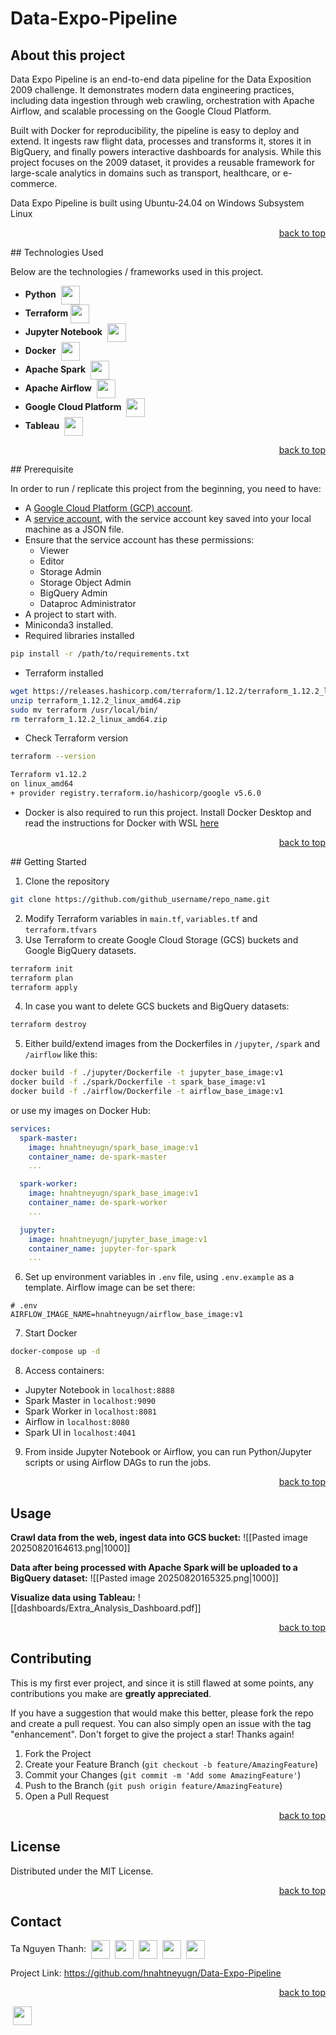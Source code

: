 # Data-Expo-Pipeline

<a id="readme-top"></a>

## About this project

Data Expo Pipeline is an end-to-end data pipeline for the Data Exposition 2009 challenge. It demonstrates modern data engineering practices, including data ingestion through web crawling, orchestration with Apache Airflow, and scalable processing on the Google Cloud Platform.

Built with Docker for reproducibility, the pipeline is easy to deploy and extend. It ingests raw flight data, processes and transforms it, stores it in BigQuery, and finally powers interactive dashboards for analysis. While this project focuses on the 2009 dataset, it provides a reusable framework for large-scale analytics in domains such as transport, healthcare, or e-commerce.

Data Expo Pipeline is built using Ubuntu-24.04 on Windows Subsystem Linux

<p align="right"><a href="#readme-top">back to top</a></p>
## Technologies Used

Below are the technologies / frameworks used in this project. 

- **Python** <img src="https://cdn.jsdelivr.net/gh/devicons/devicon@latest/icons/python/python-original.svg" height=30 width=30 style="vertical-align:middle; margin-left:4px"/>
- **Terraform**<img src="https://cdn.jsdelivr.net/gh/devicons/devicon@latest/icons/terraform/terraform-original.svg" height=30 width=30 style="vertical-align:middle; margin-left:4px"/>
- **Jupyter Notebook** <img src="https://cdn.jsdelivr.net/gh/devicons/devicon@latest/icons/jupyter/jupyter-original.svg" height=30 width=30 style="vertical-align:middle; margin-left:4px"/>
- **Docker** <img src="https://cdn.jsdelivr.net/gh/devicons/devicon@latest/icons/docker/docker-original.svg" height=30 width=30 style="vertical-align:middle; margin-left:4px"/>
- **Apache Spark** <img src="https://cdn.jsdelivr.net/gh/devicons/devicon@latest/icons/apachespark/apachespark-original.svg" height=30 width=30 style="vertical-align:middle; margin-left:4px"/>
- **Apache Airflow**  <img src="https://cdn.jsdelivr.net/gh/devicons/devicon@latest/icons/apacheairflow/apacheairflow-original.svg" height=30 width=30 style="vertical-align:middle; margin-left:4px"/>
- **Google Cloud Platform** <img src="https://cdn.jsdelivr.net/gh/devicons/devicon@latest/icons/googlecloud/googlecloud-original.svg" height=30 width=30 style="vertical-align:middle; margin-left:4px"/>
- **Tableau** <img src="https://www.svgrepo.com/download/354428/tableau-icon.svg" height=30 width=30 style="vertical-align:middle; margin-left:4px" />
<p align="right"><a href="#readme-top">back to top</a></p>
## Prerequisite

In order to run / replicate this project from the beginning, you need to have:
- A [Google Cloud Platform (GCP) account](https://console.cloud.google.com/).
- A [service account](https://console.cloud.google.com/iam-admin/serviceaccounts), with the service account key saved into your local machine as a JSON file. 
- Ensure that the service account has these permissions: 
	- Viewer
	- Editor
	- Storage Admin
	- Storage Object Admin
	- BigQuery Admin
	- Dataproc Administrator
- A project to start with.
- Miniconda3 installed. 
- Required libraries installed
```sh
pip install -r /path/to/requirements.txt
```

- Terraform installed
```sh
wget https://releases.hashicorp.com/terraform/1.12.2/terraform_1.12.2_linux_amd64.zip
unzip terraform_1.12.2_linux_amd64.zip
sudo mv terraform /usr/local/bin/
rm terraform_1.12.2_linux_amd64.zip
```

- Check Terraform version
```sh
terraform --version

Terraform v1.12.2
on linux_amd64
+ provider registry.terraform.io/hashicorp/google v5.6.0
```

- Docker is also required to run this project. Install Docker Desktop and read the instructions for Docker with WSL [here](https://docs.docker.com/desktop/features/wsl/)

<p align="right"><a href="#readme-top">back to top</a></p>
## Getting Started

1. Clone the repository
```sh
git clone https://github.com/github_username/repo_name.git
```

2. Modify Terraform variables in `main.tf`, `variables.tf` and `terraform.tfvars`
3. Use Terraform to create Google Cloud Storage (GCS) buckets and Google BigQuery datasets.
```sh
terraform init
terraform plan
terraform apply
```

4. In case you want to delete GCS buckets and BigQuery datasets:
```sh
terraform destroy
```

5. Either build/extend images from the Dockerfiles in `/jupyter`, `/spark` and `/airflow` like this:
```sh
docker build -f ./jupyter/Dockerfile -t jupyter_base_image:v1
docker build -f ./spark/Dockerfile -t spark_base_image:v1
docker build -f ./airflow/Dockerfile -t airflow_base_image:v1
```

or use my images on Docker Hub:
```yaml
services:
  spark-master:
    image: hnahtneyugn/spark_base_image:v1
    container_name: de-spark-master
    ...

  spark-worker:
    image: hnahtneyugn/spark_base_image:v1
    container_name: de-spark-worker
    ...

  jupyter:
    image: hnahtneyugn/jupyter_base_image:v1
    container_name: jupyter-for-spark
    ...
```

6. Set up environment variables in `.env` file, using `.env.example` as a template. Airflow image can be set there:
```
# .env
AIRFLOW_IMAGE_NAME=hnahtneyugn/airflow_base_image:v1
```

7. Start Docker
```sh
docker-compose up -d
```

8. Access containers:
- Jupyter Notebook in `localhost:8888`
- Spark Master in `localhost:9090`
- Spark Worker in `localhost:8081`
- Airflow in `localhost:8080`
- Spark UI in `localhost:4041`

9. From inside Jupyter Notebook or Airflow, you can run Python/Jupyter scripts or using Airflow DAGs to run the jobs.

<p align="right"><a href="#readme-top">back to top</a></p>

## Usage 

**Crawl data from the web, ingest data into GCS bucket:**
![[Pasted image 20250820164613.png|1000]]


**Data after being processed with Apache Spark will be uploaded to a BigQuery dataset:**
![[Pasted image 20250820165325.png|1000]]


**Visualize data using Tableau:**
![[dashboards/Extra_Analysis_Dashboard.pdf]]

<p align="right"><a href="#readme-top">back to top</a></p>

## Contributing

This is my first ever project, and since it is still flawed at some points, any contributions you make are **greatly appreciated**.

If you have a suggestion that would make this better, please fork the repo and create a pull request. You can also simply open an issue with the tag "enhancement". Don't forget to give the project a star! Thanks again!

1. Fork the Project
2. Create your Feature Branch (`git checkout -b feature/AmazingFeature`)
3. Commit your Changes (`git commit -m 'Add some AmazingFeature'`)
4. Push to the Branch (`git push origin feature/AmazingFeature`)
5. Open a Pull Request

<p align="right"><a href="#readme-top">back to top</a></p>

## License

Distributed under the MIT License.

<p align="right"><a href="#readme-top">back to top</a></p>

## Contact

Ta Nguyen Thanh:    <img src="https://cdn.jsdelivr.net/gh/selfhst/icons/svg/github-light.svg" height="30" style="vertical-align:middle; margin-left:4px">   <img src="https://cdn.jsdelivr.net/gh/selfhst/icons/svg/facebook-light.svg" height="30" style="vertical-align:middle; margin-left:4px">   <img src="https://cdn.jsdelivr.net/gh/selfhst/icons/svg/instagram-light.svg" height="30" style="vertical-align:middle; margin-left:4px">    <img src="https://cdn.jsdelivr.net/gh/selfhst/icons/svg/linkedin-light.svg" height="30" style="vertical-align:middle; margin-left:4px">    <img src="https://cdn.jsdelivr.net/gh/selfhst/icons/svg/gmail-light.svg" height="30" style="vertical-align:middle; margin-left:4px">

Project Link: https://github.com/hnahtneyugn/Data-Expo-Pipeline

<p align="right"><a href="#readme-top">back to top</a></p>




[<img src="https://cdn.jsdelivr.net/gh/selfhst/icons/svg/github-light.svg" height="30" style="vertical-align:middle; margin-left:4px">](https://github.com/yourusername)


